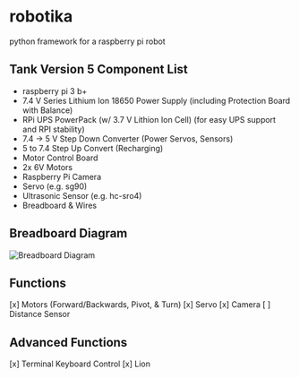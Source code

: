 # robotika
python framework for a raspberry pi robot

## Tank Version 5 Component List
* raspberry pi 3 b+
* 7.4 V Series Lithium Ion 18650 Power Supply (including Protection Board with Balance)
* RPi UPS PowerPack (w/ 3.7 V Lithion Ion Cell) (for easy UPS support and RPI stability)
* 7.4 -> 5 V Step Down Converter (Power Servos, Sensors)
* 5 to 7.4 Step Up Convert (Recharging)
* Motor Control Board
* 2x 6V Motors
* Raspberry Pi Camera
* Servo (e.g. sg90)
* Ultrasonic Sensor (e.g. hc-sro4)
* Breadboard & Wires

## Breadboard Diagram
![Breadboard Diagram](https://github.com/christhiele/robotika/blob/master/misc/tankv5_bb.png)

## Functions
 [x] Motors (Forward/Backwards, Pivot, & Turn)
 [x] Servo
 [x] Camera
 [ ] Distance Sensor
 
## Advanced Functions
 [x] Terminal Keyboard Control
 [x] Lion
